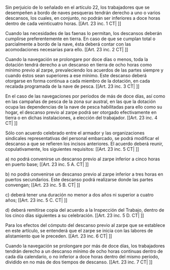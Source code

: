 Sin perjuicio de lo señalado en el artículo 22, los trabajadores que se desempeñen a bordo de naves pesqueras tendrán derecho a uno o varios descansos, los cuales, en conjunto, no podrán ser inferiores a doce horas dentro de cada veinticuatro horas. [[Art. 23 inc. 1 CT| ]]

Cuando las necesidades de las faenas lo permitan, los descansos deberán cumplirse preferentemente en tierra. En caso de que se cumplan total o parcialmente a bordo de la nave, ésta deberá contar con las acomodaciones necesarias para ello. [[Art. 23 inc. 2 CT| ]]

Cuando la navegación se prolongare por doce días o menos, toda la dotación tendrá derecho a un descanso en tierra de ocho horas como mínimo previo al zarpe, prevaleciendo los acuerdos de las partes siempre y cuando éstos sean superiores a ese mínimo. Este descanso deberá otorgarse en forma continua a cada miembro de la dotación, en cada recalada programada de la nave de pesca. [[Art. 23 inc. 3 CT| ]]

En el caso de las navegaciones por períodos de más de doce días, así como en las campañas de pesca de la zona sur austral, en las que la dotación ocupa las dependencias de la nave de pesca habilitadas para ello como su hogar, el descanso previo al zarpe podrá ser otorgado efectivamente en tierra o en dichas instalaciones, a elección del trabajador. [[Art. 23 inc. 4 CT| ]]

Sólo con acuerdo celebrado entre el armador y las organizaciones sindicales representativas del personal embarcado, se podrá modificar el descanso a que se refieren los incisos anteriores. El acuerdo deberá reunir, copulativamente, los siguientes requisitos: [[Art. 23 inc. 5 CT| ]]

a) no podrá convenirse un descanso previo al zarpe inferior a cinco horas en puerto base; [[Art. 23 inc. 5 A. CT| ]]

b) no podrá convenirse un descanso previo al zarpe inferior a tres horas en puertos secundarios. Este descanso podrá realizarse donde las partes convengan; [[Art. 23 inc. 5 B. CT| ]]

c) deberá tener una duración no menor a dos años ni superior a cuatro años; [[Art. 23 inc. 5 C. CT| ]]

d) deberá remitirse copia del acuerdo a la Inspección del Trabajo, dentro de los cinco días siguientes a su celebración. [[Art. 23 inc. 5 D. CT| ]]

Para los efectos del cómputo del descanso previo al zarpe que se establece en este artículo, se entenderá que el zarpe se inicia con las labores de alistamiento que le preceden. [[Art. 23 inc. 6 CT| ]]

Cuando la navegación se prolongare por más de doce días, los trabajadores tendrán derecho a un descanso mínimo de ocho horas continuas dentro de cada día calendario, o no inferior a doce horas dentro del mismo período, dividido en no más de dos tiempos de descanso. [[Art. 23 inc. 7 CT| ]]